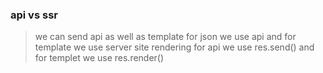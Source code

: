 ### api vs ssr

> we can send api as well as template
> for json we use api and for template we use server site rendering
> for api we use res.send() and for templet we use res.render()
